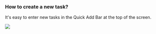 ### How to create a new task?

It's easy to enter new tasks in the Quick Add Bar at the top of the screen.

![](../../../images/chrome-extension/task/5.2.1.png)

